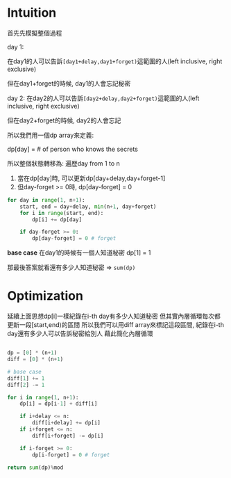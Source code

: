 # Intuition

首先先模擬整個過程

day 1:

在day1的人可以告訴`[day1+delay,day1+forget)`這範圍的人(left inclusive, right exclusive)

但在day1+forget的時候, day1的人會忘記秘密

day 2:
在day2的人可以告訴`[day2+delay,day2+forget)`這範圍的人(left inclusive, right exclusive)

但在day2+forget的時候, day2的人會忘記

所以我們用一個dp array來定義:

dp[day] = # of person who knows the secrets

所以整個狀態轉移為:
遍歷day from 1 to n
1. 當在dp[day]時, 可以更新dp[day+delay,day+forget-1]
2. 但day-forget >= 0時, dp[day-forget] = 0

```py
for day in range(1, n+1):
    start, end = day+delay, min(n+1, day+forget)
    for i in range(start, end):
        dp[i] += dp[day]

    if day-forget >= 0:
        dp[day-forget] = 0 # forget
```

**base case**
在day1的時候有一個人知道秘密
dp[1] = 1

那最後答案就看還有多少人知道秘密 => `sum(dp)`


# Optimization

延續上面思想dp[i]一樣紀錄在i-th day有多少人知道秘密
但其實內層循環每次都更新一段[start,end)的區間
所以我們可以用diff array來標記這段區間, 紀錄在i-th day還有多少人可以告訴秘密給別人
藉此簡化內層循環

```py

dp = [0] * (n+1)
diff = [0] * (n+1)

# base case
diff[1] += 1
diff[2] -= 1

for i in range(1, n+1):
    dp[i] = dp[i-1] + diff[i]

    if i+delay <= n:
        diff[i+delay] += dp[i]
    if i+forget <= n:
        diff[i+forget] -= dp[i]

    if i-forget >= 0:
        dp[i-forget] = 0 # forget

return sum(dp)%mod
```